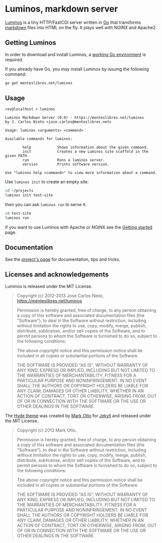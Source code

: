 # Luminos, markdown server

[Luminos][5] is a tiny HTTP/FastCGI server written in [Go][2] that transforms
[markdown][3] files into HTML on the fly. It plays well with NGINX and Apache2.

## Getting Luminos

In order to download and install Luminos, a [working Go
environment](https://golang.org/doc/install) is required.

If you already have Go, you may install Luminos by issuing the following
command:

```sh
go get menteslibres.net/luminos
```

## Usage

```
rev@localhost > luminos

Luminos Markdown Server (0.9) - https://menteslibres.net/luminos
by J. Carlos Nieto <jose.carlos@menteslibres.net>

Usage: luminos <arguments> <command>

Available commands for luminos:

        help            Shows information about the given command.
        init            Creates a new Luminos site scaffold in the given PATH.
        run             Runs a luminos server.
        version         Prints software version.

Use "luminos help <command>" to view more information about a command.
```

Use `luminos init` to create an empty site:

```sh
cd ~/projects
luminos init test-site
```

then you can ask `luminos run` to serve it:

```sh
cd test-site
luminos run
```

If you want to use Luminos with Apache or NGINX see the [Getting
started](https://menteslibres.net/luminos/getting-started) page.

## Documentation

See the [project's page][5] for documentation, tips and tricks.

## Licenses and acknowledgements

Luminos is released under the MIT License.

> Copyright (c) 2012-2013 José Carlos Nieto, https://menteslibres.net/luminos
>
> Permission is hereby granted, free of charge, to any person obtaining
> a copy of this software and associated documentation files (the
> "Software"), to deal in the Software without restriction, including
> without limitation the rights to use, copy, modify, merge, publish,
> distribute, sublicense, and/or sell copies of the Software, and to
> permit persons to whom the Software is furnished to do so, subject to
> the following conditions:
>
> The above copyright notice and this permission notice shall be
> included in all copies or substantial portions of the Software.
>
> THE SOFTWARE IS PROVIDED "AS IS", WITHOUT WARRANTY OF ANY KIND,
> EXPRESS OR IMPLIED, INCLUDING BUT NOT LIMITED TO THE WARRANTIES OF
> MERCHANTABILITY, FITNESS FOR A PARTICULAR PURPOSE AND
> NONINFRINGEMENT. IN NO EVENT SHALL THE AUTHORS OR COPYRIGHT HOLDERS BE
> LIABLE FOR ANY CLAIM, DAMAGES OR OTHER LIABILITY, WHETHER IN AN ACTION
> OF CONTRACT, TORT OR OTHERWISE, ARISING FROM, OUT OF OR IN CONNECTION
> WITH THE SOFTWARE OR THE USE OR OTHER DEALINGS IN THE SOFTWARE.

The [Hyde theme](https://github.com/poole/hyde) was created by [Mark
Otto](http://jekyllrb.com/) for [Jekyll](http://jekyllrb.com/) and released
under the MIT License.

> Copyright (c) 2013 Mark Otto.
>
> Permission is hereby granted, free of charge, to any person obtaining a copy of
> this software and associated documentation files (the "Software"), to deal in
> the Software without restriction, including without limitation the rights to
> use, copy, modify, merge, publish, distribute, sublicense, and/or sell copies
> of the Software, and to permit persons to whom the Software is furnished to do
> so, subject to the following conditions:
>
> The above copyright notice and this permission notice shall be included in all
> copies or substantial portions of the Software.
>
> THE SOFTWARE IS PROVIDED "AS IS", WITHOUT WARRANTY OF ANY KIND, EXPRESS OR
> IMPLIED, INCLUDING BUT NOT LIMITED TO THE WARRANTIES OF MERCHANTABILITY,
> FITNESS FOR A PARTICULAR PURPOSE AND NONINFRINGEMENT. IN NO EVENT SHALL THE
> AUTHORS OR COPYRIGHT HOLDERS BE LIABLE FOR ANY CLAIM, DAMAGES OR OTHER
> LIABILITY, WHETHER IN AN ACTION OF CONTRACT, TORT OR OTHERWISE, ARISING FROM,
> OUT OF OR IN CONNECTION WITH THE SOFTWARE OR THE USE OR OTHER DEALINGS IN THE
> SOFTWARE.

[1]: http://werc.cat-v.org
[2]: http://golang.org
[3]: http://daringfireball.net/projects/markdown/
[4]: https://github.com/xiam/luminos
[5]: https://menteslibres.net/luminos
